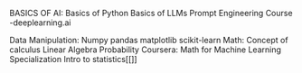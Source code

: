 BASICS OF AI:
	Basics of Python
	Basics of LLMs
	Prompt Engineering Course -deeplearning.ai

Data Manipulation:
	Numpy
	pandas
	matplotlib
	scikit-learn
Math:
	Concept of calculus
	Linear Algebra
	Probability
Coursera: 
	Math for Machine Learning Specialization
	Intro to statistics[[]]

